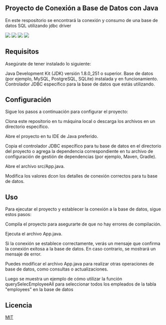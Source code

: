 ## Proyecto de Conexión a Base de Datos con Java

En este respositorio se encontrará la conexión y consumo de una base de datos SQL utilizando jdbc driver

<a href="Documentación"><img src="https://img.shields.io/badge/Doc-Actualizada-informational"></a>
<a href="Status"><img src="https://img.shields.io/badge/Status-Success-success"></a>
<a href="Lenguaje"><img src="https://img.shields.io/badge/Lenguaje-Python-blue"></a>
<a href="License"><img src="https://img.shields.io/badge/License-MIT-important"></a>

## Requisitos

Asegúrate de tener instalado lo siguiente:

Java Development Kit (JDK) versión 1.8.0_251 o superior.
Base de datos (por ejemplo, MySQL, PostgreSQL, SQLite) instalada y en funcionamiento.
Controlador JDBC específico para la base de datos que estás utilizando.

## Configuración
Sigue los pasos a continuación para configurar el proyecto:

Clona este repositorio en tu máquina local o descarga los archivos en un directorio específico.

Abre el proyecto en tu IDE de Java preferido.

Copia el controlador JDBC específico para tu base de datos en el directorio del proyecto o agrega la dependencia correspondiente en tu archivo de configuración de gestión de dependencias (por ejemplo, Maven, Gradle).

Abre el archivo src/App.java.

Modifica los valores dcon los detalles de conexión correctos para tu base de datos.

## Uso
Para ejecutar el proyecto y establecer la conexión a la base de datos, sigue estos pasos:

Compila el proyecto para asegurarte de que no hay errores de compilación.

Ejecuta el archivo App.java.

Si la conexión se establece correctamente, verás un mensaje que confirma la conexión exitosa a la base de datos. En caso contrario, se mostrará un mensaje de error.

Puedes modificar el archivo App.java para realizar otras operaciones de base de datos, como consultas o actualizaciones.

Luego se muestra un ejemplo de cómo utilizar la función querySelecEmployeeAll para seleccionar todos los empleados de la tabla "employees" en la base de datos

## Licencia
[MIT](https://choosealicense.com/licenses/mit/)
